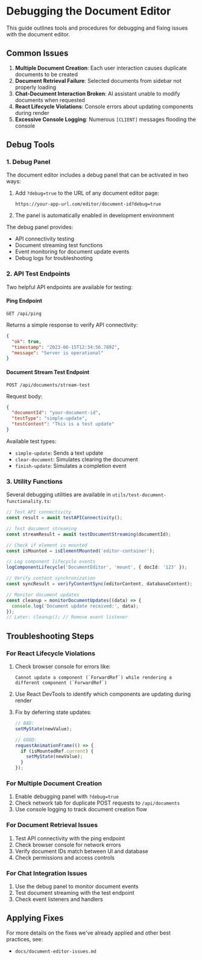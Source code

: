 # Debugging the Document Editor

This guide outlines tools and procedures for debugging and fixing issues with the document editor.

## Common Issues

1. **Multiple Document Creation**: Each user interaction causes duplicate documents to be created
2. **Document Retrieval Failure**: Selected documents from sidebar not properly loading
3. **Chat-Document Interaction Broken**: AI assistant unable to modify documents when requested
4. **React Lifecycle Violations**: Console errors about updating components during render
5. **Excessive Console Logging**: Numerous `[CLIENT]` messages flooding the console

## Debug Tools

### 1. Debug Panel

The document editor includes a debug panel that can be activated in two ways:

1. Add `?debug=true` to the URL of any document editor page:
   ```
   https://your-app-url.com/editor/document-id?debug=true
   ```

2. The panel is automatically enabled in development environment

The debug panel provides:
- API connectivity testing
- Document streaming test functions
- Event monitoring for document update events
- Debug logs for troubleshooting

### 2. API Test Endpoints

Two helpful API endpoints are available for testing:

#### Ping Endpoint
```
GET /api/ping
```
Returns a simple response to verify API connectivity:
```json
{
  "ok": true,
  "timestamp": "2023-06-15T12:34:56.789Z",
  "message": "Server is operational"
}
```

#### Document Stream Test Endpoint
```
POST /api/documents/stream-test
```
Request body:
```json
{
  "documentId": "your-document-id",
  "testType": "simple-update",
  "testContent": "This is a test update"
}
```

Available test types:
- `simple-update`: Sends a text update
- `clear-document`: Simulates clearing the document
- `finish-update`: Simulates a completion event

### 3. Utility Functions

Several debugging utilities are available in `utils/test-document-functionality.ts`:

```typescript
// Test API connectivity
const result = await testAPIConnectivity();

// Test document streaming
const streamResult = await testDocumentStreaming(documentId);

// Check if element is mounted
const isMounted = isElementMounted('editor-container');

// Log component lifecycle events
logComponentLifecycle('DocumentEditor', 'mount', { docId: '123' });

// Verify content synchronization
const syncResult = verifyContentSync(editorContent, databaseContent);

// Monitor document updates
const cleanup = monitorDocumentUpdates((data) => {
  console.log('Document update received:', data);
});
// Later: cleanup(); // Remove event listener
```

## Troubleshooting Steps

### For React Lifecycle Violations

1. Check browser console for errors like:
   ```
   Cannot update a component (`ForwardRef`) while rendering a different component (`ForwardRef`)
   ```

2. Use React DevTools to identify which components are updating during render

3. Fix by deferring state updates:
   ```js
   // BAD:
   setMyState(newValue);

   // GOOD:
   requestAnimationFrame(() => {
     if (isMountedRef.current) {
       setMyState(newValue);
     }
   });
   ```

### For Multiple Document Creation

1. Enable debugging panel with `?debug=true`
2. Check network tab for duplicate POST requests to `/api/documents`
3. Use console logging to track document creation flow

### For Document Retrieval Issues

1. Test API connectivity with the ping endpoint
2. Check browser console for network errors
3. Verify document IDs match between UI and database
4. Check permissions and access controls

### For Chat Integration Issues

1. Use the debug panel to monitor document events
2. Test document streaming with the test endpoint
3. Check event listeners and handlers

## Applying Fixes

For more details on the fixes we've already applied and other best practices, see: 
- `docs/document-editor-issues.md` 